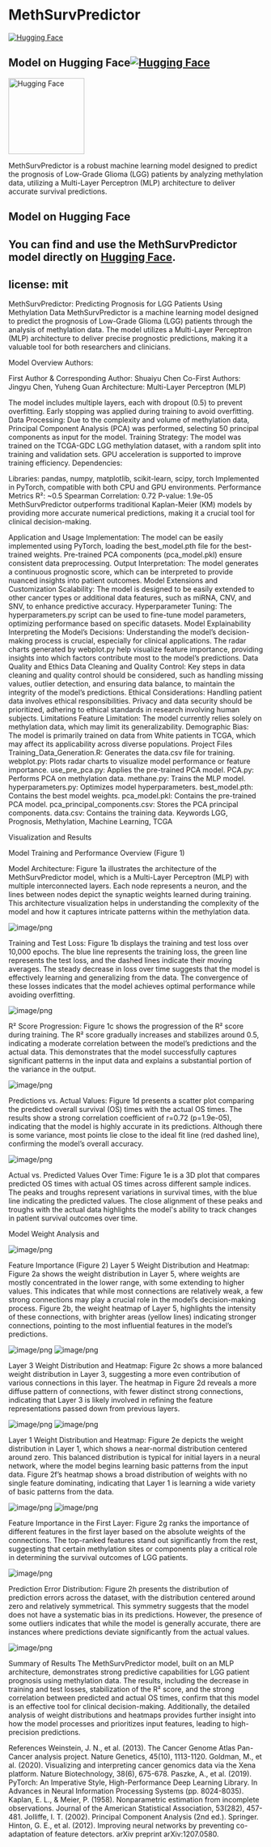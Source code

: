 # MethSurvPredictor
[![Hugging Face](https://img.shields.io/badge/Hugging%20Face-Model-blue)](https://huggingface.co/csycsycsy/MethSurvPredictor)
## Model on Hugging Face[![Hugging Face](https://th.bing.com/th/id/OIP.Bz8NJZhyjcCKXPEpSPQD4wHaE8?rs=1&pid=ImgDetMain)](https://huggingface.co/csycsycsy/MethSurvPredictor)


<a href="https://huggingface.co/csycsycsy/MethSurvPredictor">
    <img src="https://th.bing.com/th/id/OIP.Bz8NJZhyjcCKXPEpSPQD4wHaE8?rs=1&pid=ImgDetMain" alt="Hugging Face" width="150"/>
</a>

MethSurvPredictor is a robust machine learning model designed to predict the prognosis of Low-Grade Glioma (LGG) patients by analyzing methylation data, utilizing a Multi-Layer Perceptron (MLP) architecture to deliver accurate survival predictions.
## Model on Hugging Face

You can find and use the MethSurvPredictor model directly on [Hugging Face](https://huggingface.co/csycsycsy/MethSurvPredictor).
---
license: mit
---
MethSurvPredictor: Predicting Prognosis for LGG Patients Using Methylation Data
MethSurvPredictor is a machine learning model designed to predict the prognosis of Low-Grade Glioma (LGG) patients through the analysis of methylation data. The model utilizes a Multi-Layer Perceptron (MLP) architecture to deliver precise prognostic predictions, making it a valuable tool for both researchers and clinicians.

Model Overview
Authors:

First Author & Corresponding Author: Shuaiyu Chen
Co-First Authors: Jingyu Chen, Yuheng Guan
Architecture: Multi-Layer Perceptron (MLP)

The model includes multiple layers, each with dropout (0.5) to prevent overfitting. Early stopping was applied during training to avoid overfitting.
Data Processing: Due to the complexity and volume of methylation data, Principal Component Analysis (PCA) was performed, selecting 50 principal components as input for the model.
Training Strategy: The model was trained on the TCGA-GDC LGG methylation dataset, with a random split into training and validation sets. GPU acceleration is supported to improve training efficiency.
Dependencies:

Libraries: pandas, numpy, matplotlib, scikit-learn, scipy, torch
Implemented in PyTorch, compatible with both CPU and GPU environments.
Performance Metrics
R²: ~0.5
Spearman Correlation: 0.72
P-value: 1.9e-05
MethSurvPredictor outperforms traditional Kaplan-Meier (KM) models by providing more accurate numerical predictions, making it a crucial tool for clinical decision-making.

Application and Usage
Implementation: The model can be easily implemented using PyTorch, loading the best_model.pth file for the best-trained weights. Pre-trained PCA components (pca_model.pkl) ensure consistent data preprocessing.
Output Interpretation: The model generates a continuous prognostic score, which can be interpreted to provide nuanced insights into patient outcomes.
Model Extensions and Customization
Scalability: The model is designed to be easily extended to other cancer types or additional data features, such as miRNA, CNV, and SNV, to enhance predictive accuracy.
Hyperparameter Tuning: The hyperparameters.py script can be used to fine-tune model parameters, optimizing performance based on specific datasets.
Model Explainability
Interpreting the Model’s Decisions: Understanding the model’s decision-making process is crucial, especially for clinical applications. The radar charts generated by webplot.py help visualize feature importance, providing insights into which factors contribute most to the model’s predictions.
Data Quality and Ethics
Data Cleaning and Quality Control: Key steps in data cleaning and quality control should be considered, such as handling missing values, outlier detection, and ensuring data balance, to maintain the integrity of the model’s predictions.
Ethical Considerations: Handling patient data involves ethical responsibilities. Privacy and data security should be prioritized, adhering to ethical standards in research involving human subjects.
Limitations
Feature Limitation: The model currently relies solely on methylation data, which may limit its generalizability.
Demographic Bias: The model is primarily trained on data from White patients in TCGA, which may affect its applicability across diverse populations.
Project Files
Training_Data_Generation.R: Generates the data.csv file for training.
webplot.py: Plots radar charts to visualize model performance or feature importance.
use_pre_pca.py: Applies the pre-trained PCA model.
PCA.py: Performs PCA on methylation data.
methane.py: Trains the MLP model.
hyperparameters.py: Optimizes model hyperparameters.
best_model.pth: Contains the best model weights.
pca_model.pkl: Contains the pre-trained PCA model.
pca_principal_components.csv: Stores the PCA principal components.
data.csv: Contains the training data.
Keywords
LGG, Prognosis, Methylation, Machine Learning, TCGA

Visualization and Results

Model Training and Performance Overview (Figure 1)

Model Architecture: Figure 1a illustrates the architecture of the MethSurvPredictor model, which is a Multi-Layer Perceptron (MLP) with multiple interconnected layers. Each node represents a neuron, and the lines between nodes depict the synaptic weights learned during training. This architecture visualization helps in understanding the complexity of the model and how it captures intricate patterns within the methylation data.

![image/png](https://cdn-uploads.huggingface.co/production/uploads/66c5cec3f720e602d299597a/ZaxPSpvLG8j3iM_06T9HV.png)

Training and Test Loss: Figure 1b displays the training and test loss over 10,000 epochs. The blue line represents the training loss, the green line represents the test loss, and the dashed lines indicate their moving averages. The steady decrease in loss over time suggests that the model is effectively learning and generalizing from the data. The convergence of these losses indicates that the model achieves optimal performance while avoiding overfitting.

![image/png](https://cdn-uploads.huggingface.co/production/uploads/66c5cec3f720e602d299597a/dcwVfVFSs0CLTH9VWZjyZ.png)

R² Score Progression: Figure 1c shows the progression of the R² score during training. The R² score gradually increases and stabilizes around 0.5, indicating a moderate correlation between the model’s predictions and the actual data. This demonstrates that the model successfully captures significant patterns in the input data and explains a substantial portion of the variance in the output.

![image/png](https://cdn-uploads.huggingface.co/production/uploads/66c5cec3f720e602d299597a/5TVVPU6P9kGdVvgG03VOk.png)

Predictions vs. Actual Values: Figure 1d presents a scatter plot comparing the predicted overall survival (OS) times with the actual OS times. The results show a strong correlation coefficient of r=0.72 (p=1.9e-05), indicating that the model is highly accurate in its predictions. Although there is some variance, most points lie close to the ideal fit line (red dashed line), confirming the model’s overall accuracy.

![image/png](https://cdn-uploads.huggingface.co/production/uploads/66c5cec3f720e602d299597a/YFgA2hBYS3wMp0hZjiofw.png)

Actual vs. Predicted Values Over Time: Figure 1e is a 3D plot that compares predicted OS times with actual OS times across different sample indices. The peaks and troughs represent variations in survival times, with the blue line indicating the predicted values. The close alignment of these peaks and troughs with the actual data highlights the model's ability to track changes in patient survival outcomes over time.

Model Weight Analysis and 

![image/png](https://cdn-uploads.huggingface.co/production/uploads/66c5cec3f720e602d299597a/y9eX0zjCvvQDw4ElU0BWs.png)

Feature Importance (Figure 2)
Layer 5 Weight Distribution and Heatmap: Figure 2a shows the weight distribution in Layer 5, where weights are mostly concentrated in the lower range, with some extending to higher values. This indicates that while most connections are relatively weak, a few strong connections may play a crucial role in the model’s decision-making process. Figure 2b, the weight heatmap of Layer 5, highlights the intensity of these connections, with brighter areas (yellow lines) indicating stronger connections, pointing to the most influential features in the model’s predictions.

![image/png](https://cdn-uploads.huggingface.co/production/uploads/66c5cec3f720e602d299597a/kUz2xr0AQ6g8Njnbjwjlt.png)
![image/png](https://cdn-uploads.huggingface.co/production/uploads/66c5cec3f720e602d299597a/QyjGB7ix-tfN9FXoGW7zF.png)

Layer 3 Weight Distribution and Heatmap: Figure 2c shows a more balanced weight distribution in Layer 3, suggesting a more even contribution of various connections in this layer. The heatmap in Figure 2d reveals a more diffuse pattern of connections, with fewer distinct strong connections, indicating that Layer 3 is likely involved in refining the feature representations passed down from previous layers.

![image/png](https://cdn-uploads.huggingface.co/production/uploads/66c5cec3f720e602d299597a/PQjFx--WhB9DRjGUCx8Nb.png)
![image/png](https://cdn-uploads.huggingface.co/production/uploads/66c5cec3f720e602d299597a/MOkWrmuzEEggtcYw1SPV5.png)

Layer 1 Weight Distribution and Heatmap: Figure 2e depicts the weight distribution in Layer 1, which shows a near-normal distribution centered around zero. This balanced distribution is typical for initial layers in a neural network, where the model begins learning basic patterns from the input data. Figure 2f’s heatmap shows a broad distribution of weights with no single feature dominating, indicating that Layer 1 is learning a wide variety of basic patterns from the data.

![image/png](https://cdn-uploads.huggingface.co/production/uploads/66c5cec3f720e602d299597a/7Q6w9W_pGeMGrQ8cm1CC0.png)
![image/png](https://cdn-uploads.huggingface.co/production/uploads/66c5cec3f720e602d299597a/2FWYGjrzNGfKtMZn1SWCG.png)

Feature Importance in the First Layer: Figure 2g ranks the importance of different features in the first layer based on the absolute weights of the connections. The top-ranked features stand out significantly from the rest, suggesting that certain methylation sites or components play a critical role in determining the survival outcomes of LGG patients.

![image/png](https://cdn-uploads.huggingface.co/production/uploads/66c5cec3f720e602d299597a/86_oL4b-rPkyWGZINCBBn.png)

Prediction Error Distribution: Figure 2h presents the distribution of prediction errors across the dataset, with the distribution centered around zero and relatively symmetrical. This symmetry suggests that the model does not have a systematic bias in its predictions. However, the presence of some outliers indicates that while the model is generally accurate, there are instances where predictions deviate significantly from the actual values.

![image/png](https://cdn-uploads.huggingface.co/production/uploads/66c5cec3f720e602d299597a/3Iv0YjHOtkP9751_wc_Hm.png)

Summary of Results
The MethSurvPredictor model, built on an MLP architecture, demonstrates strong predictive capabilities for LGG patient prognosis using methylation data. The results, including the decrease in training and test losses, stabilization of the R² score, and the strong correlation between predicted and actual OS times, confirm that this model is an effective tool for clinical decision-making. Additionally, the detailed analysis of weight distributions and heatmaps provides further insight into how the model processes and prioritizes input features, leading to high-precision predictions.

References
Weinstein, J. N., et al. (2013). The Cancer Genome Atlas Pan-Cancer analysis project. Nature Genetics, 45(10), 1113-1120.
Goldman, M., et al. (2020). Visualizing and interpreting cancer genomics data via the Xena platform. Nature Biotechnology, 38(6), 675-678.
Paszke, A., et al. (2019). PyTorch: An Imperative Style, High-Performance Deep Learning Library. In Advances in Neural Information Processing Systems (pp. 8024-8035).
Kaplan, E. L., & Meier, P. (1958). Nonparametric estimation from incomplete observations. Journal of the American Statistical Association, 53(282), 457-481.
Jolliffe, I. T. (2002). Principal Component Analysis (2nd ed.). Springer.
Hinton, G. E., et al. (2012). Improving neural networks by preventing co-adaptation of feature detectors. arXiv preprint arXiv:1207.0580.
